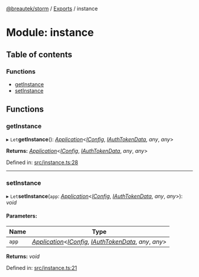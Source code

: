 [@breautek/storm](../README.md) / [Exports](../modules.md) / instance

# Module: instance

## Table of contents

### Functions

- [getInstance](instance.md#getinstance)
- [setInstance](instance.md#setinstance)

## Functions

### getInstance

▸ `Let`**getInstance**(): [*Application*](../classes/application.application-1.md)<[*IConfig*](../interfaces/iconfig.iconfig-1.md), [*IAuthTokenData*](../interfaces/iauthtokendata.iauthtokendata-1.md), *any*, *any*\>

**Returns:** [*Application*](../classes/application.application-1.md)<[*IConfig*](../interfaces/iconfig.iconfig-1.md), [*IAuthTokenData*](../interfaces/iauthtokendata.iauthtokendata-1.md), *any*, *any*\>

Defined in: [src/instance.ts:28](https://github.com/breautek/storm/blob/0d2af7e/src/instance.ts#L28)

___

### setInstance

▸ `Let`**setInstance**(`app`: [*Application*](../classes/application.application-1.md)<[*IConfig*](../interfaces/iconfig.iconfig-1.md), [*IAuthTokenData*](../interfaces/iauthtokendata.iauthtokendata-1.md), *any*, *any*\>): *void*

#### Parameters:

Name | Type |
------ | ------ |
`app` | [*Application*](../classes/application.application-1.md)<[*IConfig*](../interfaces/iconfig.iconfig-1.md), [*IAuthTokenData*](../interfaces/iauthtokendata.iauthtokendata-1.md), *any*, *any*\> |

**Returns:** *void*

Defined in: [src/instance.ts:21](https://github.com/breautek/storm/blob/0d2af7e/src/instance.ts#L21)
